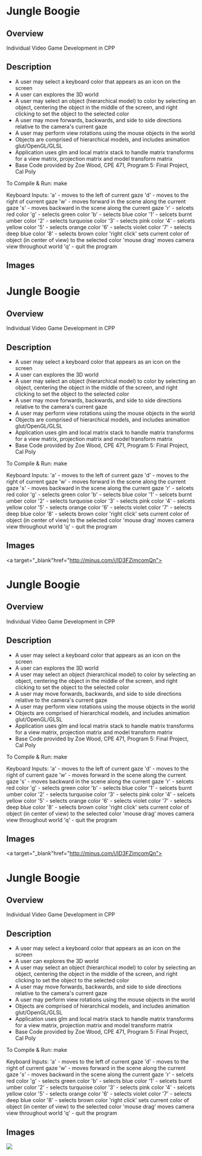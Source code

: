 # Jungle Boogie

## Overview

Individual Video Game Development in CPP

## Description

* A user may select a keyboard color that appears as an icon on the screen
* A user can explores the 3D world
* A user may select an object (hierarchical model) to color by selecting an object, centering the object in the middle of the screen, and right clicking to set the object to the selected color
* A user may move forwards, backwards, and side to side directions relative to the camera's current gaze
* A user may perform view rotations using the mouse objects in the world 
* Objects are comprised of hierarchical models, and includes animation glut/OpenGL/GLSL 
* Application uses glm and local matrix stack to handle matrix transforms for a view matrix, projection matrix and model transform matrix 
* Base Code provided by Zoe Wood, CPE 471, Program 5: Final Project, Cal Poly

To Compile & Run: make

Keyboard Inputs:
'a' - moves to the left of current gaze
'd' - moves to the right of current gaze
'w' - moves forward in the scene along the current gaze
's' - moves backward in the scene along the current gaze
'r' - selcets red color
'g' - selects green color
'b' - selects blue color
'1' - selcets burnt umber color
'2' - selects turquoise color
'3' - selects pink color
'4' - selcets yellow color
'5' - selects orange color
'6' - selects violet color
'7' - selects deep blue color
'8' - selects brown color
'right click' sets current color of object (in center of view) to the selected color
'mouse drag' moves camera view throughout world
'q' - quit the program

## Images

# Jungle Boogie

## Overview

Individual Video Game Development in CPP

## Description

* A user may select a keyboard color that appears as an icon on the screen
* A user can explores the 3D world
* A user may select an object (hierarchical model) to color by selecting an object, centering the object in the middle of the screen, and right clicking to set the object to the selected color
* A user may move forwards, backwards, and side to side directions relative to the camera's current gaze
* A user may perform view rotations using the mouse objects in the world 
* Objects are comprised of hierarchical models, and includes animation glut/OpenGL/GLSL 
* Application uses glm and local matrix stack to handle matrix transforms for a view matrix, projection matrix and model transform matrix 
* Base Code provided by Zoe Wood, CPE 471, Program 5: Final Project, Cal Poly

To Compile & Run: make

Keyboard Inputs:
'a' - moves to the left of current gaze
'd' - moves to the right of current gaze
'w' - moves forward in the scene along the current gaze
's' - moves backward in the scene along the current gaze
'r' - selcets red color
'g' - selects green color
'b' - selects blue color
'1' - selcets burnt umber color
'2' - selects turquoise color
'3' - selects pink color
'4' - selcets yellow color
'5' - selects orange color
'6' - selects violet color
'7' - selects deep blue color
'8' - selects brown color
'right click' sets current color of object (in center of view) to the selected color
'mouse drag' moves camera view throughout world
'q' - quit the program



 
## Images

<a target="_blank"href="http://minus.com/i/ID3FZimcomQn"></a>
# Jungle Boogie

## Overview

Individual Video Game Development in CPP

## Description

* A user may select a keyboard color that appears as an icon on the screen
* A user can explores the 3D world
* A user may select an object (hierarchical model) to color by selecting an object, centering the object in the middle of the screen, and right clicking to set the object to the selected color
* A user may move forwards, backwards, and side to side directions relative to the camera's current gaze
* A user may perform view rotations using the mouse objects in the world 
* Objects are comprised of hierarchical models, and includes animation glut/OpenGL/GLSL 
* Application uses glm and local matrix stack to handle matrix transforms for a view matrix, projection matrix and model transform matrix 
* Base Code provided by Zoe Wood, CPE 471, Program 5: Final Project, Cal Poly

To Compile & Run: make

Keyboard Inputs:
'a' - moves to the left of current gaze
'd' - moves to the right of current gaze
'w' - moves forward in the scene along the current gaze
's' - moves backward in the scene along the current gaze
'r' - selcets red color
'g' - selects green color
'b' - selects blue color
'1' - selcets burnt umber color
'2' - selects turquoise color
'3' - selects pink color
'4' - selcets yellow color
'5' - selects orange color
'6' - selects violet color
'7' - selects deep blue color
'8' - selects brown color
'right click' sets current color of object (in center of view) to the selected color
'mouse drag' moves camera view throughout world
'q' - quit the program



 
## Images

<a target="_blank"href="http://minus.com/i/ID3FZimcomQn"></a>
# Jungle Boogie

## Overview

Individual Video Game Development in CPP

## Description

* A user may select a keyboard color that appears as an icon on the screen
* A user can explores the 3D world
* A user may select an object (hierarchical model) to color by selecting an object, centering the object in the middle of the screen, and right clicking to set the object to the selected color
* A user may move forwards, backwards, and side to side directions relative to the camera's current gaze
* A user may perform view rotations using the mouse objects in the world 
* Objects are comprised of hierarchical models, and includes animation glut/OpenGL/GLSL 
* Application uses glm and local matrix stack to handle matrix transforms for a view matrix, projection matrix and model transform matrix 
* Base Code provided by Zoe Wood, CPE 471, Program 5: Final Project, Cal Poly

To Compile & Run: make

Keyboard Inputs:
'a' - moves to the left of current gaze
'd' - moves to the right of current gaze
'w' - moves forward in the scene along the current gaze
's' - moves backward in the scene along the current gaze
'r' - selcets red color
'g' - selects green color
'b' - selects blue color
'1' - selcets burnt umber color
'2' - selects turquoise color
'3' - selects pink color
'4' - selcets yellow color
'5' - selects orange color
'6' - selects violet color
'7' - selects deep blue color
'8' - selects brown color
'right click' sets current color of object (in center of view) to the selected color
'mouse drag' moves camera view throughout world
'q' - quit the program



 
## Images

<a target="_blank" href="http://minus.com/i/ID3FZimcomQn"><img src="http://i.minus.com/jID3FZimcomQn.png" border="0"/></a>


